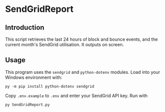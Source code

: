 # SendGridReport

## Introduction

This script retrieves the last 24 hours of block and bounce events, and the
current month's SendGrid utilisation. It outputs on screen.

## Usage

This program uses the `sendgrid` and `python-dotenv` modules. Load into your
Windows environment with:

    py -m pip install python-dotenv sendgrid

Copy `.env.example` to `.env` and enter your SendGrid API key. Run with

    py SendGridReport.py
